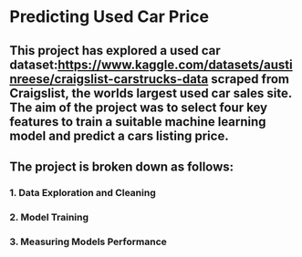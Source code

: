 # Predicting Used Car Price
## This project has explored a used car dataset:https://www.kaggle.com/datasets/austinreese/craigslist-carstrucks-data scraped from Craigslist, the worlds largest used car sales site. The aim of the project was to select four key features to train a suitable machine learning model and predict a cars listing price.
## The project is broken down as follows: 
### 1. Data Exploration and Cleaning
### 2. Model Training
### 3. Measuring Models Performance